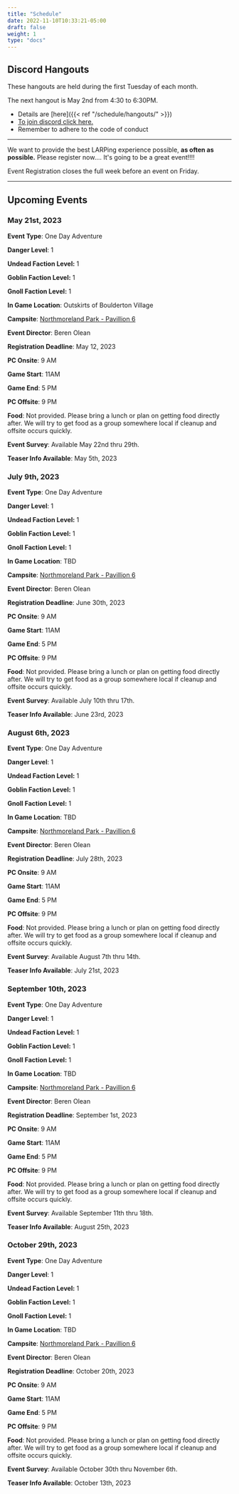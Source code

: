 ```yaml
---
title: "Schedule"
date: 2022-11-10T10:33:21-05:00
draft: false
weight: 1
type: "docs"
---
```


## Discord Hangouts

These hangouts are held during the first Tuesday of each month.

The next hangout is May 2nd from 4:30 to 6:30PM. 

- Details are [here]({{< ref "/schedule/hangouts/" >}}) 
- [To join discord click here.](https://discord.gg/wxt9upSRJh ) 
- Remember to adhere to the code of conduct 

---

We want to provide the best LARPing experience possible, **as often as possible.**  Please register now.... It's going to be a great event!!!!

Event Registration closes the full week before an event on Friday.

------

## Upcoming Events

### May 21st, 2023

**Event Type**: One Day Adventure

**Danger Level**: 1

**Undead Faction Level:** 1

**Goblin Faction Level:** 1

**Gnoll Faction Level:** 1

**In Game Location**: Outskirts of Boulderton Village

**Campsite**: [Northmoreland Park - Pavillion 6](https://crestfallenlarp.com/schedule/camps/northmoreland_park_pavilion_6/)

**Event Director**: Beren Olean

**Registration Deadline**: May 12, 2023

**PC Onsite**:  9 AM

**Game Start**: 11AM

**Game End**: 5 PM

**PC Offsite**:  9 PM

**Food**:  Not provided. Please bring a lunch or plan on getting food directly after.  We will try to get food as a group somewhere local if cleanup and offsite occurs quickly.

**Event Survey**: Available May 22nd thru 29th.

**Teaser Info Available**: May 5th, 2023 



### July 9th, 2023

**Event Type**: One Day Adventure

**Danger Level**: 1

**Undead Faction Level:** 1

**Goblin Faction Level:** 1

**Gnoll Faction Level:** 1

**In Game Location**: TBD

**Campsite**: [Northmoreland Park - Pavillion 6](https://crestfallenlarp.com/schedule/camps/northmoreland_park_pavilion_6/)

**Event Director**: Beren Olean

**Registration Deadline**: June 30th, 2023

**PC Onsite**:  9 AM

**Game Start**: 11AM

**Game End**: 5 PM

**PC Offsite**:  9 PM

**Food**:  Not provided. Please bring a lunch or plan on getting food directly after.  We will try to get food as a group somewhere local if cleanup and offsite occurs quickly.

**Event Survey**: Available July 10th thru 17th.

**Teaser Info Available**: June 23rd, 2023 



### August 6th, 2023

**Event Type**: One Day Adventure

**Danger Level**: 1

**Undead Faction Level:** 1

**Goblin Faction Level:** 1

**Gnoll Faction Level:** 1

**In Game Location**: TBD

**Campsite**: [Northmoreland Park - Pavillion 6](https://crestfallenlarp.com/schedule/camps/northmoreland_park_pavilion_6/)

**Event Director**: Beren Olean

**Registration Deadline**: July 28th, 2023

**PC Onsite**:  9 AM

**Game Start**: 11AM

**Game End**: 5 PM

**PC Offsite**:  9 PM

**Food**:  Not provided. Please bring a lunch or plan on getting food directly after.  We will try to get food as a group somewhere local if cleanup and offsite occurs quickly.

**Event Survey**: Available August 7th thru 14th.

**Teaser Info Available**: July 21st, 2023 



### September 10th, 2023

**Event Type**: One Day Adventure

**Danger Level**: 1

**Undead Faction Level:** 1

**Goblin Faction Level:** 1

**Gnoll Faction Level:** 1

**In Game Location**: TBD

**Campsite**: [Northmoreland Park - Pavillion 6](https://crestfallenlarp.com/schedule/camps/northmoreland_park_pavilion_6/)

**Event Director**: Beren Olean

**Registration Deadline**: September 1st, 2023

**PC Onsite**:  9 AM

**Game Start**: 11AM

**Game End**: 5 PM

**PC Offsite**:  9 PM

**Food**:  Not provided. Please bring a lunch or plan on getting food directly after.  We will try to get food as a group somewhere local if cleanup and offsite occurs quickly.

**Event Survey**: Available September 11th thru 18th.

**Teaser Info Available**: August 25th, 2023 



### October 29th, 2023

**Event Type**: One Day Adventure

**Danger Level**: 1

**Undead Faction Level:** 1

**Goblin Faction Level:** 1

**Gnoll Faction Level:** 1

**In Game Location**: TBD

**Campsite**: [Northmoreland Park - Pavillion 6](https://crestfallenlarp.com/schedule/camps/northmoreland_park_pavilion_6/)

**Event Director**: Beren Olean

**Registration Deadline**: October 20th, 2023

**PC Onsite**:  9 AM

**Game Start**: 11AM

**Game End**: 5 PM

**PC Offsite**:  9 PM

**Food**:  Not provided. Please bring a lunch or plan on getting food directly after.  We will try to get food as a group somewhere local if cleanup and offsite occurs quickly.

**Event Survey**: Available October 30th thru November 6th.

**Teaser Info Available**: October 13th, 2023 
